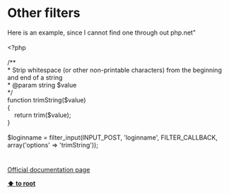 # Other filters




<div class="phpcode"><span class="html">
Here is an example, since I cannot find one through out php.net&quot;<br><br><span class="default">&lt;?php<br><br></span><span class="comment">/**<br> * Strip whitespace (or other non-printable characters) from the beginning and end of a string<br> * @param string $value<br> */<br></span><span class="keyword">function </span><span class="default">trimString</span><span class="keyword">(</span><span class="default">$value</span><span class="keyword">)<br>{<br>&#xA0; &#xA0; return </span><span class="default">trim</span><span class="keyword">(</span><span class="default">$value</span><span class="keyword">);<br>}<br><br></span><span class="default">$loginname </span><span class="keyword">= </span><span class="default">filter_input</span><span class="keyword">(</span><span class="default">INPUT_POST</span><span class="keyword">, </span><span class="string">&apos;loginname&apos;</span><span class="keyword">, </span><span class="default">FILTER_CALLBACK</span><span class="keyword">, array(</span><span class="string">&apos;options&apos; </span><span class="keyword">=&gt; </span><span class="string">&apos;trimString&apos;</span><span class="keyword">));</span>
</span>
</div>
  

#

[Official documentation page](https://www.php.net/manual/en/filter.filters.misc.php)

**[⬆ to root](/)**